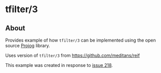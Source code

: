 # tfilter/3

## About

Provides example of how `tfilter/3` can be implemented using the open source [Projog](http://projog.org "Prolog interpreter for Java") library.

Uses version of `tfilter/3` from https://github.com/meditans/reif

This example was created in response to [issue 218](https://github.com/s-webber/projog/issues/218).
